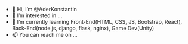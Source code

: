 - 👋 Hi, I’m @AderKonstantin
- 👀 I’m interested in ...
- 🌱 I’m currently learning Front-End(HTML, CSS, JS, Bootstrap, React), Back-End(node.js, django, flask, nginx), Game Dev(Unity)
- 📫 You can reach me on ...

<!---
AderKonstantin/AderKonstantin is a ✨ special ✨ repository because its `README.md` (this file) appears on your GitHub profile.
You can click the Preview link to take a look at your changes.
--->

